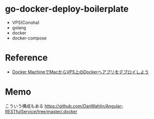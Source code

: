 # go-docker-deploy-boilerplate
- VPS(Conoha)
- golang
- docker
- docker-compose

# Reference
- [Docker MachineでMacからVPS上のDockerへアプリをデプロイしよう](https://qiita.com/momotaro98/items/5b902afea3530b6f0b93#mac%E3%81%8B%E3%82%89docker-compose%E3%81%A7%E3%82%A2%E3%83%97%E3%83%AA%E3%82%92%E3%83%87%E3%83%97%E3%83%AD%E3%82%A4)

# Memo
こういう構成もある
https://github.com/DanWahlin/Angular-RESTfulService/tree/master/.docker